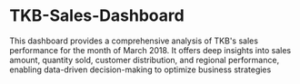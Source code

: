 # TKB-Sales-Dashboard
This dashboard provides a comprehensive analysis of TKB's sales performance for the month of March 2018. It offers deep insights into sales amount, quantity sold, customer distribution, and regional performance, enabling data-driven decision-making to optimize business strategies
